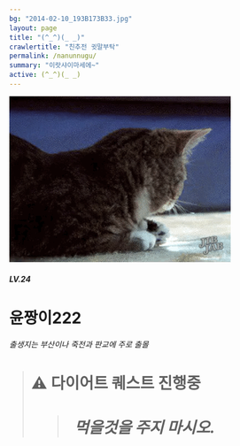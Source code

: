 ```yaml
---
bg: "2014-02-10_193B173B33.jpg"
layout: page
title: "(^_^)(_ _)"
crawlertitle: "친추전 귓말부탁"
permalink: /nanunnugu/
summary: "이랏샤이마세에~"
active: (^_^)(_ _)
---
```



![크아앙 이미지](/assets/images/KakaoTalk_Photo_2017-08-12-15-36-54.gif)

##### LV.24 
# 윤짱이222 
###### 출생지는 부산이나 죽전과 판교에 주로 출몰 





<blockquote>
  <h1> ⚠️ 다이어트 퀘스트 진행중
  <blockquote>
  <h5>먹을것을 주지 마시오.
